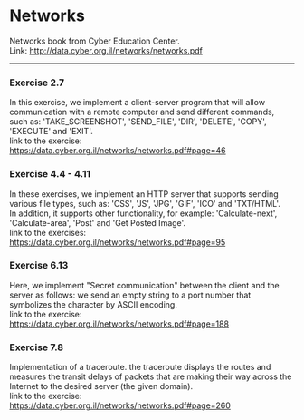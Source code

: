 # Networks
Networks book from Cyber Education Center.\
Link: http://data.cyber.org.il/networks/networks.pdf
***
### Exercise 2.7
In this exercise, we implement a client-server program that will allow communication with a remote computer and send different commands,  such as: 'TAKE_SCREENSHOT', 'SEND_FILE', 'DIR', 'DELETE', 'COPY', 'EXECUTE' and 'EXIT'.\
link to the exercise: https://data.cyber.org.il/networks/networks.pdf#page=46
### Exercise 4.4 - 4.11
In these exercises, we implement an HTTP server that supports sending various file types, such as: 'CSS', 'JS', 'JPG', 'GIF', 'ICO' and 'TXT/HTML'.\
In addition, it supports other functionality, for example: 'Calculate-next', 'Calculate-area', 'Post' and 'Get Posted Image'.\
link to the exercises: https://data.cyber.org.il/networks/networks.pdf#page=95
### Exercise 6.13
Here, we implement "Secret communication" between the client and the server as follows: we send an empty string to a port number that symbolizes the character by ASCII encoding.\
link to the exercise: https://data.cyber.org.il/networks/networks.pdf#page=188
### Exercise 7.8
Implementation of a traceroute. the traceroute displays the routes and measures the transit delays of packets that are making their way across the Internet to the desired server (the given domain).\
link to the exercise: https://data.cyber.org.il/networks/networks.pdf#page=260